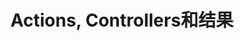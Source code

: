 Actions, Controllers和结果
===================================================================================
